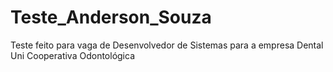 # Teste_Anderson_Souza
Teste feito para vaga de Desenvolvedor de Sistemas para a empresa Dental Uni Cooperativa Odontológica

